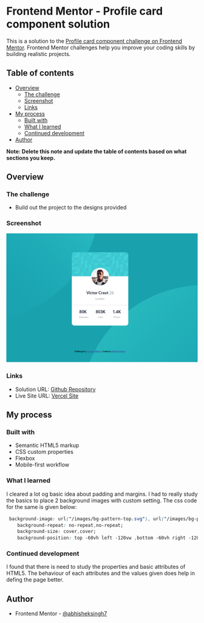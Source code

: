 # Frontend Mentor - Profile card component solution

This is a solution to the [Profile card component challenge on Frontend Mentor](https://www.frontendmentor.io/challenges/profile-card-component-cfArpWshJ). Frontend Mentor challenges help you improve your coding skills by building realistic projects. 

## Table of contents

- [Overview](#overview)
  - [The challenge](#the-challenge)
  - [Screenshot](#screenshot)
  - [Links](#links)
- [My process](#my-process)
  - [Built with](#built-with)
  - [What I learned](#what-i-learned)
  - [Continued development](#continued-development)
- [Author](#author)


**Note: Delete this note and update the table of contents based on what sections you keep.**

## Overview

### The challenge

- Build out the project to the designs provided

### Screenshot

![Screenshot](images/Screenshot.png)

### Links

- Solution URL: [Github Repository](https://github.com/abhisheksinghwork7/Profile-card-component)
- Live Site URL: [Vercel Site](https://profile-card-component-eight-mu.vercel.app/)

## My process

### Built with

- Semantic HTML5 markup
- CSS custom properties
- Flexbox
- Mobile-first workflow


### What I learned

I cleared a lot og basic idea about padding and margins. I had to really study the basics to place 2 background images with custom setting. The css code for the same is given below: 
```css
 background-image: url("/images/bg-pattern-top.svg"), url("/images/bg-pattern-bottom.svg")  ;
    background-repeat: no-repeat,no-repeat;
    background-size: cover,cover;
    background-position: top -60vh left -120vw ,bottom -60vh right -120vw;
```


### Continued development

I found that there is need to study the properties and basic attributes of HTML5. The behaviour of each attributes and the values given does help in defing the page better.



## Author

- Frontend Mentor - [@abhisheksingh7](https://www.frontendmentor.io/profile/abhisheksinghwork7)


